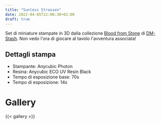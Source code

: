 ```yaml
---
title: "Sunless Strassen"
date: 2022-04-05T22:08:30+02:00
draft: true
---
```


Set di miniature stampate in 3D dalla collezione
[Blood from Stone](https://www.myminifactory.com/object/3d-print-blood-from-stone-dm-stash-feb-22-bundle-208198)
di [DM-Stash](https://www.myminifactory.com/users/DM-Stash).
Non vedo l'ora di giocare al tavolo l'avventura associata!

## Dettagli stampa

* Stampante: Anycubic Photon
* Resina: Anycubic ECO UV Resin Black
* Tempo di esposizione base: 70s
* Tempo di esposizione: 14s

# Gallery

{{< gallery >}}
